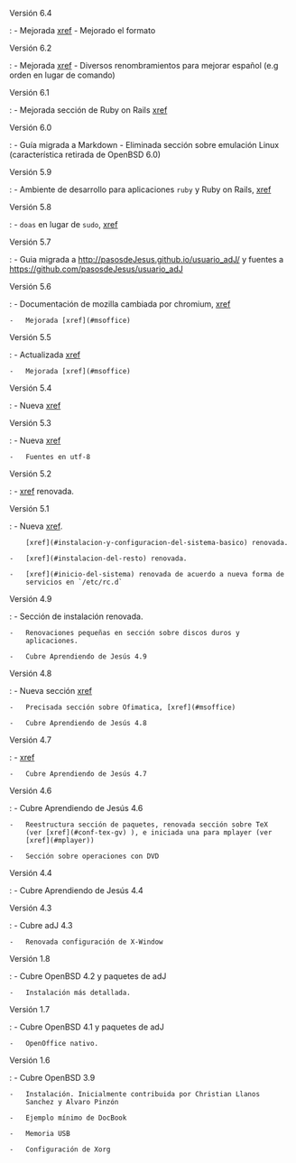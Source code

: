 Versión 6.4

:   - Mejorada [xref](#)
    - Mejorado el formato

Versión 6.2

:   -   Mejorada [xref](#inicio-del-sistema)
    - Diversos renombramientos para mejorar español (e.g orden en lugar de 
      comando)

Versión 6.1

:   -   Mejorada  sección de Ruby on Rails [xref](#ruby)

 Versión 6.0

:   -   Guía migrada a Markdown
    -   Eliminada sección sobre emulación Linux (característica
        retirada de OpenBSD 6.0)


Versión 5.9

:   -   Ambiente de desarrollo para aplicaciones `ruby` y Ruby on Rails,
        [xref](#ruby)

Versión 5.8

:   -   `doas` en lugar de `sudo`, [xref](#doas)

Versión 5.7

:   -   Guia migrada a <http://pasosdeJesus.github.io/usuario_adJ/> y
        fuentes a <https://github.com/pasosdeJesus/usuario_adJ>

Versión 5.6

:   -   Documentación de mozilla cambiada por chromium, [xref](#chromium)

    -   Mejorada [xref](#msoffice)

Versión 5.5

:   -   Actualizada [xref](#configuracion-de-xorg)

    -   Mejorada [xref](#msoffice)

Versión 5.4

:   -   Nueva [xref](#edicionaudio)

Versión 5.3

:   -   Nueva [xref](#xfe)

    -   Fuentes en utf-8

Versión 5.2

:   -   [xref](#fluxbox) renovada.

Versión 5.1

:   -   Nueva [xref](#syslog).

        [xref](#instalacion-y-configuracion-del-sistema-basico) renovada.

    -   [xref](#instalacion-del-resto) renovada.

    -   [xref](#inicio-del-sistema) renovada de acuerdo a nueva forma de
        servicios en `/etc/rc.d`

Versión 4.9

:   -   Sección de instalación renovada.

    -   Renovaciones pequeñas en sección sobre discos duros y
        aplicaciones.

    -   Cubre Aprendiendo de Jesús 4.9

Versión 4.8

:   -   Nueva sección [xref](#ediciongraficos)

    -   Precisada sección sobre Ofimatica, [xref](#msoffice)

    -   Cubre Aprendiendo de Jesús 4.8

Versión 4.7

:   -   [xref](#xiphos)

    -   Cubre Aprendiendo de Jesús 4.7

Versión 4.6

:   -   Cubre Aprendiendo de Jesús 4.6

    -   Reestructura sección de paquetes, renovada sección sobre TeX
        (ver [xref](#conf-tex-gv) ), e iniciada una para mplayer (ver
        [xref](#mplayer))

    -   Sección sobre operaciones con DVD

Versión 4.4

:   -   Cubre Aprendiendo de Jesús 4.4

Versión 4.3

:   -   Cubre adJ 4.3

    -   Renovada configuración de X-Window

Versión 1.8

:   -   Cubre OpenBSD 4.2 y paquetes de adJ

    -   Instalación más detallada.

Versión 1.7

:   -   Cubre OpenBSD 4.1 y paquetes de adJ

    -   OpenOffice nativo.

Versión 1.6

:   -   Cubre OpenBSD 3.9

    -   Instalación. Inicialmente contribuida por Christian Llanos
        Sanchez y Alvaro Pinzón

    -   Ejemplo mínimo de DocBook

    -   Memoria USB

    -   Configuración de Xorg


